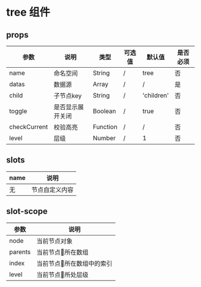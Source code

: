 # tree 组件
## props
| 参数 | 说明 | 类型 | 可选值 | 默认值 | 是否必须 |
| ---- | ---- | ---- | ---- | ---- | ---- |
| name | 命名空间 | String | / | tree | 否 |
| datas | 数据源 | Array | / | / | 是 |
| child | 子节点key | String | / | 'children' | 否 |
| toggle | 是否显示展开关闭 | Boolean | / | true | 否 |
| checkCurrent | 校验高亮 | Function | / | / | 否 |
| level | 层级 | Number | / | 1 | 否 |

## slots
| name | 说明 |
| ---- | ---- |
| 无 | 节点自定义内容 |

## slot-scope
| 参数 | 说明 |
| ---- | ---- |
| node | 当前节点对象 |
| parents | 当前节点所在数组 |
| index | 当前节点所在数组中的索引 |
| level | 当前节点所处层级 |
